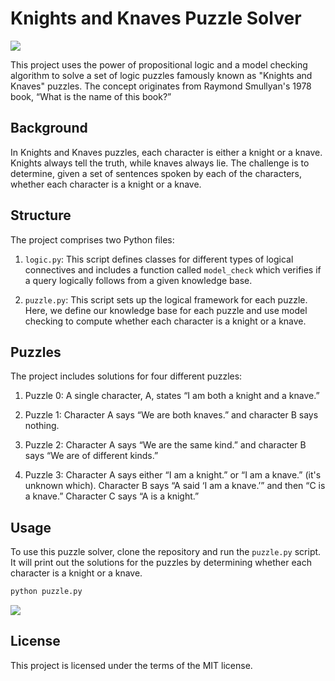 # Knights and Knaves Puzzle Solver
<img src="https://i.imgur.com/UgxAPhK.jpg" />

This project uses the power of propositional logic and a model checking algorithm to solve a set of logic puzzles famously known as "Knights and Knaves" puzzles. The concept originates from Raymond Smullyan's 1978 book, “What is the name of this book?”

## Background

In Knights and Knaves puzzles, each character is either a knight or a knave. Knights always tell the truth, while knaves always lie. The challenge is to determine, given a set of sentences spoken by each of the characters, whether each character is a knight or a knave.

## Structure

The project comprises two Python files:

1. `logic.py`: This script defines classes for different types of logical connectives and includes a function called `model_check` which verifies if a query logically follows from a given knowledge base.

2. `puzzle.py`: This script sets up the logical framework for each puzzle. Here, we define our knowledge base for each puzzle and use model checking to compute whether each character is a knight or a knave.

## Puzzles

The project includes solutions for four different puzzles:

1. Puzzle 0: A single character, A, states “I am both a knight and a knave.”

2. Puzzle 1: Character A says “We are both knaves.” and character B says nothing.

3. Puzzle 2: Character A says “We are the same kind.” and character B says “We are of different kinds.”

4. Puzzle 3: Character A says either “I am a knight.” or “I am a knave.” (it's unknown which). Character B says “A said ‘I am a knave.’” and then “C is a knave.” Character C says “A is a knight.”

## Usage

To use this puzzle solver, clone the repository and run the `puzzle.py` script. It will print out the solutions for the puzzles by determining whether each character is a knight or a knave.

```bash
python puzzle.py
```
<img src="https://i.imgur.com/n3vkuQK.png" />

## License

This project is licensed under the terms of the MIT license.
